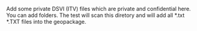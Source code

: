 Add some private DSVI (ITV) files which are private and confidential here.
You can add folders.
The test will scan this diretory and will add all *.txt *.TXT files into the geopackage.